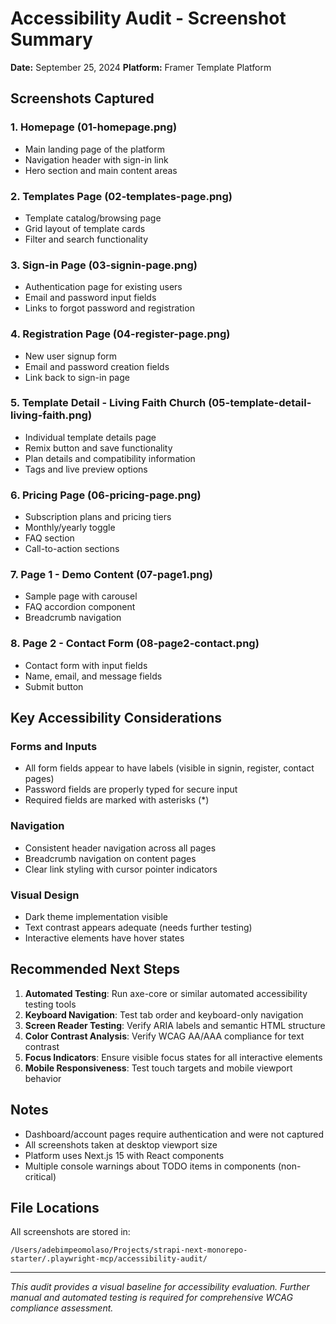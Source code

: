 # Accessibility Audit - Screenshot Summary

**Date:** September 25, 2024
**Platform:** Framer Template Platform

## Screenshots Captured

### 1. Homepage (01-homepage.png)

- Main landing page of the platform
- Navigation header with sign-in link
- Hero section and main content areas

### 2. Templates Page (02-templates-page.png)

- Template catalog/browsing page
- Grid layout of template cards
- Filter and search functionality

### 3. Sign-in Page (03-signin-page.png)

- Authentication page for existing users
- Email and password input fields
- Links to forgot password and registration

### 4. Registration Page (04-register-page.png)

- New user signup form
- Email and password creation fields
- Link back to sign-in page

### 5. Template Detail - Living Faith Church (05-template-detail-living-faith.png)

- Individual template details page
- Remix button and save functionality
- Plan details and compatibility information
- Tags and live preview options

### 6. Pricing Page (06-pricing-page.png)

- Subscription plans and pricing tiers
- Monthly/yearly toggle
- FAQ section
- Call-to-action sections

### 7. Page 1 - Demo Content (07-page1.png)

- Sample page with carousel
- FAQ accordion component
- Breadcrumb navigation

### 8. Page 2 - Contact Form (08-page2-contact.png)

- Contact form with input fields
- Name, email, and message fields
- Submit button

## Key Accessibility Considerations

### Forms and Inputs

- All form fields appear to have labels (visible in signin, register, contact pages)
- Password fields are properly typed for secure input
- Required fields are marked with asterisks (\*)

### Navigation

- Consistent header navigation across all pages
- Breadcrumb navigation on content pages
- Clear link styling with cursor pointer indicators

### Visual Design

- Dark theme implementation visible
- Text contrast appears adequate (needs further testing)
- Interactive elements have hover states

## Recommended Next Steps

1. **Automated Testing**: Run axe-core or similar automated accessibility testing tools
2. **Keyboard Navigation**: Test tab order and keyboard-only navigation
3. **Screen Reader Testing**: Verify ARIA labels and semantic HTML structure
4. **Color Contrast Analysis**: Verify WCAG AA/AAA compliance for text contrast
5. **Focus Indicators**: Ensure visible focus states for all interactive elements
6. **Mobile Responsiveness**: Test touch targets and mobile viewport behavior

## Notes

- Dashboard/account pages require authentication and were not captured
- All screenshots taken at desktop viewport size
- Platform uses Next.js 15 with React components
- Multiple console warnings about TODO items in components (non-critical)

## File Locations

All screenshots are stored in:

```
/Users/adebimpeomolaso/Projects/strapi-next-monorepo-starter/.playwright-mcp/accessibility-audit/
```

---

_This audit provides a visual baseline for accessibility evaluation. Further manual and automated testing is required for comprehensive WCAG compliance assessment._
